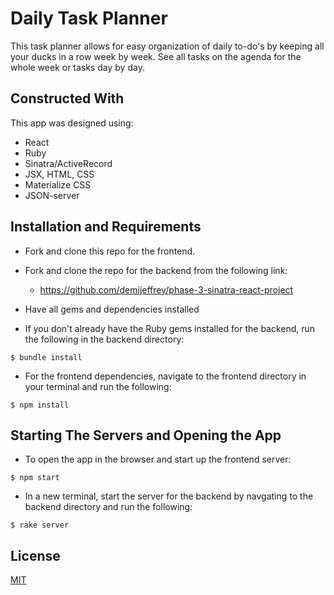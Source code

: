 # Daily Task Planner

This task planner allows for easy organization of daily to-do's by keeping all your ducks in a row week by week. See all tasks on the agenda for the whole week or tasks day by day.



## Constructed With

This app was designed using:
* React
* Ruby
* Sinatra/ActiveRecord
* JSX, HTML, CSS
* Materialize CSS
* JSON-server



## Installation and Requirements

* Fork and clone this repo for the frontend.
* Fork and clone the repo for the backend from the following link:
    * https://github.com/demijeffrey/phase-3-sinatra-react-project

* Have all gems and dependencies installed

* If you don't already have the Ruby gems installed for the backend, run the following in the backend directory:
```console
$ bundle install
```

* For the frontend dependencies, navigate to the frontend directory in your terminal and run the following:
```console
$ npm install
```



## Starting The Servers and Opening the App

* To open the app in the browser and start up the frontend server:
```console
$ npm start
```
* In a new terminal, start the server for the backend by navgating to the backend directory and run the following:
```console
$ rake server
```



## License

[MIT](https://choosealicense.com/licenses/mit/)